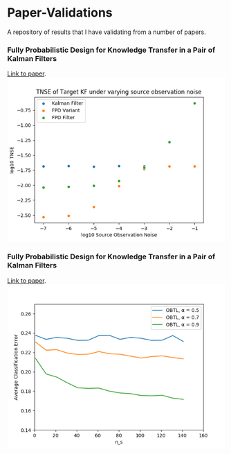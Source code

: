 # Paper-Validations
A repository of results that I have validating from a number of papers.

### Fully Probabilistic Design for Knowledge Transfer in a Pair of Kalman Filters
[Link to paper](https://ieeexplore.ieee.org/abstract/document/8167323 "Fully Probabilistic Design for Knowledge Transfer in a Pair of Kalman Filters").
![Validation of Foley Quinn Kalman Filtering Transfer](https://github.com/BarberAlec/Paper-Validations/blob/master/resources/TNSE_FPD_filter.png)


### Fully Probabilistic Design for Knowledge Transfer in a Pair of Kalman Filters
[Link to paper](https://ieeexplore.ieee.org/document/8362683 "Optimal Bayesian Transfer Learning").
![Validation of Karbalayghareh Bayesian Transfer Learning](https://github.com/BarberAlec/Paper-Validations/blob/master/resources/classification_error_vs_source_data.png)
